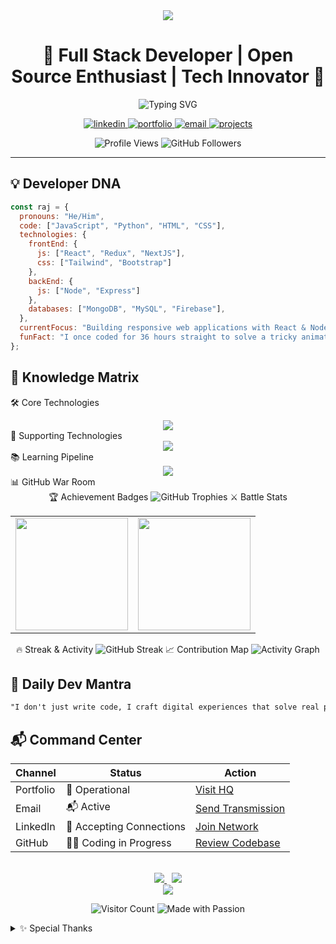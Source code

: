 <div align="center">
  <img src="https://capsule-render.vercel.app/api?type=waving&color=0:FF6B6B,100:4ECDC4&height=200&section=header&text=Raj%20Sutradhar&fontSize=80&fontAlignY=35&animation=twinkling&fontColor=ffffff" />
</div>

<h1 align="center">🚀 Full Stack Developer | Open Source Enthusiast | Tech Innovator 🚀</h1>

<div align="center">
  <img src="https://readme-typing-svg.herokuapp.com?font=Fira+Code&weight=800&size=26&pause=1000&color=2E97F7&center=true&vCenter=true&width=500&height=60&lines=Turning+ideas+into+reality;MERN+Stack+Expert;Always+learning+something+new;Clean+Code+Advocate;Problem+Solver" alt="Typing SVG" />
</div>

<p align="center">
  <a href="https://www.linkedin.com/in/raj-sutradhar-ba9527286/" target="_blank">
    <img src="https://img.shields.io/badge/LinkedIn-Connect-%230077B5?style=for-the-badge&logo=linkedin&logoColor=white" alt="linkedin" />
  </a>
  <a href="https://rajdev-gamma.vercel.app/" target="_blank">
    <img src="https://img.shields.io/badge/Portfolio-Visit-%23FF6B6B?style=for-the-badge&logo=google-chrome&logoColor=white" alt="portfolio" />
  </a>
  <a href="mailto:sutradharraj704@gmail.com">
    <img src="https://img.shields.io/badge/Email-Contact-%23D14836?style=for-the-badge&logo=gmail&logoColor=white" alt="email" />
  </a>
  <a href="https://github.com/raj-sutradhar?tab=repositories">
    <img src="https://img.shields.io/badge/Projects-Explore-%2342b883?style=for-the-badge&logo=github&logoColor=white" alt="projects" />
  </a>
</p>

<div align="center">
  <img src="https://komarev.com/ghpvc/?username=raj-sutradhar&label=PROFILE+VIEWS&color=2E97F7&style=for-the-badge" alt="Profile Views" />
  <img src="https://img.shields.io/github/followers/raj-sutradhar?label=GITHUB+FOLLOWERS&color=4ECDC4&style=for-the-badge" alt="GitHub Followers" />
</div>

---

## 💡 Developer DNA

```javascript
const raj = {
  pronouns: "He/Him",
  code: ["JavaScript", "Python", "HTML", "CSS"],
  technologies: {
    frontEnd: {
      js: ["React", "Redux", "NextJS"],
      css: ["Tailwind", "Bootstrap"]
    },
    backEnd: {
      js: ["Node", "Express"]
    },
    databases: ["MongoDB", "MySQL", "Firebase"],
  },
  currentFocus: "Building responsive web applications with React & Node",
  funFact: "I once coded for 36 hours straight to solve a tricky animation bug!"
};
```
## 🧠 Knowledge Matrix
🛠️ Core Technologies
<div align="center"> <img src="https://skillicons.dev/icons?i=react,nodejs,express,mongodb,redux,nextjs,tailwind,typescript" /> </div>
🧪 Supporting Technologies
<div align="center"> <img src="https://skillicons.dev/icons?i=git,github,firebase,docker,figma,postman,vscode,vercel" /> </div>
📚 Learning Pipeline
<div align="center"> <img src="https://skillicons.dev/icons?i=graphql,aws,kubernetes,flutter,threejs,electron,rust" /> </div>
📊 GitHub War Room
<div align="center">
🏆 Achievement Badges
<img src="https://github-profile-trophy.vercel.app/?username=raj-sutradhar&theme=onedark&no-frame=true&no-bg=true&margin-w=4&column=7" alt="GitHub Trophies" />
⚔️ Battle Stats
<table> <tr> <td> <img height="180em" src="https://github-readme-stats.vercel.app/api?username=raj-sutradhar&show_icons=true&theme=radical&include_all_commits=true&count_private=true&border_radius=10&border_color=2E97F7" /> </td> <td> <img height="180em" src="https://github-readme-stats.vercel.app/api/top-langs/?username=raj-sutradhar&layout=compact&langs_count=8&theme=radical&border_radius=10&border_color=4ECDC4" /> </td> </tr> </table>
🔥 Streak & Activity
<img src="https://github-readme-streak-stats.herokuapp.com/?user=raj-sutradhar&theme=radical&border=2E97F7&border_radius=10" alt="GitHub Streak" />
📈 Contribution Map
<img src="https://github-readme-activity-graph.vercel.app/graph?username=raj-sutradhar&theme=react-dark&bg_color=0D1117&hide_border=true&area=true&area_color=2E97F7" alt="Activity Graph" /></div>


## 🌟 Daily Dev Mantra

```markdown
"I don't just write code, I craft digital experiences that solve real problems. Every line of code is an opportunity to create something extraordinary. Today I will build something that didn't exist yesterday."
```

## 📬 Command Center

<div align="center">

<table>
  <thead>
    <tr>
      <th>Channel</th>
      <th>Status</th>
      <th>Action</th>
    </tr>
  </thead>
  <tbody>
    <tr>
      <td>Portfolio</td>
      <td>🚀 Operational</td>
      <td><a href="https://rajdev-gamma.vercel.app/" target="_blank">Visit HQ</a></td>
    </tr>
    <tr>
      <td>Email</td>
      <td>📬 Active</td>
      <td><a href="mailto:sutradharraj704@gmail.com" target="_blank">Send Transmission</a></td>
    </tr>
    <tr>
      <td>LinkedIn</td>
      <td>🤝 Accepting Connections</td>
      <td><a href="https://www.linkedin.com/in/raj-sutradhar-ba9527286/" target="_blank">Join Network</a></td>
    </tr>
    <tr>
      <td>GitHub</td>
      <td>👨‍💻 Coding in Progress</td>
      <td><a href="https://github.com/raj-sutradhar?tab=repositories" target="_blank">Review Codebase</a></td>
    </tr>
  </tbody>
</table>

<br>

<a href="https://rajdev-gamma.vercel.app/">
  <img src="https://img.shields.io/badge/SEE_MY_WORK-%23FF6B6B?style=for-the-badge&logo=google-chrome&logoColor=white" />
</a>
&nbsp;
<a href="https://github.com/raj-sutradhar?tab=repositories">
  <img src="https://img.shields.io/badge/EXPLORE_PROJECTS-%2342b883?style=for-the-badge&logo=github&logoColor=white" />
</a>

</div>


<div align="center"> <img src="https://capsule-render.vercel.app/api?type=waving&color=0:4ECDC4,100:FF6B6B&height=100&section=footer&animation=twinkling" /> </div><p align="center"> <img src="https://visitor-badge.laobi.icu/badge?page_id=raj-sutradhar.raj-sutradhar" alt="Visitor Count" /> <img src="https://img.shields.io/badge/MADE_WITH-PASSION-%23FF6B6B?style=flat" alt="Made with Passion" /> </p><details> <summary>✨ Special Thanks</summary>
GitHub Community for inspiration

VS Code for being my digital canvas

Coffee for keeping me awake during late coding sessions

Open Source for making the world a better place

</details>
